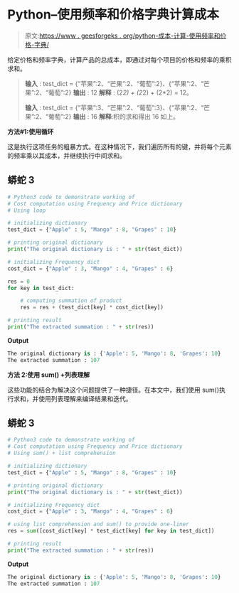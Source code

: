 # Python–使用频率和价格字典计算成本

> 原文:[https://www . geesforgeks . org/python-成本-计算-使用频率和价格-字典/](https://www.geeksforgeeks.org/python-cost-computation-using-frequency-and-price-dictionary/)

给定价格和频率字典，计算产品的总成本，即通过对每个项目的价格和频率的乘积求和。

> **输入** : test_dict = {“苹果”:2、“芒果”:2、“葡萄”:2}、{“苹果”:2、“芒果”:2、“葡萄”:2}
> **输出** : 12
> **解释** : (2*2) + (2*2) + (2*2) = 12。
> 
> **输入** : test_dict = {“苹果”:3、“芒果”:2、“葡萄”:3}、{“苹果”:2、“芒果”:2、“葡萄”:2}
> **输出** : 16
> **解释**:积的求和得出 16 如上。

**方法#1:使用循环**

这是执行这项任务的粗暴方式。在这种情况下，我们遍历所有的键，并将每个元素的频率乘以其成本，并继续执行中间求和。

## 蟒蛇 3

```py
# Python3 code to demonstrate working of 
# Cost computation using Frequency and Price dictionary
# Using loop

# initializing dictionary
test_dict = {"Apple" : 5, "Mango" : 8, "Grapes" : 10}

# printing original dictionary
print("The original dictionary is : " + str(test_dict))

# initializing Frequency dict 
cost_dict = {"Apple" : 3, "Mango" : 4, "Grapes" : 6}

res = 0
for key in test_dict:

    # computing summation of product
    res = res + (test_dict[key] * cost_dict[key])

# printing result 
print("The extracted summation : " + str(res)) 
```

**Output**

```py
The original dictionary is : {'Apple': 5, 'Mango': 8, 'Grapes': 10}
The extracted summation : 107

```

**方法 2:使用 sum() +列表理解**

这些功能的结合为解决这个问题提供了一种捷径。在本文中，我们使用 sum()执行求和，并使用列表理解来编译结果和迭代。

## 蟒蛇 3

```py
# Python3 code to demonstrate working of 
# Cost computation using Frequency and Price dictionary
# Using sum() + list comprehension

# initializing dictionary
test_dict = {"Apple" : 5, "Mango" : 8, "Grapes" : 10}

# printing original dictionary
print("The original dictionary is : " + str(test_dict))

# initializing Frequency dict 
cost_dict = {"Apple" : 3, "Mango" : 4, "Grapes" : 6}

# using list comprehension and sum() to provide one-liner
res = sum([cost_dict[key] * test_dict[key] for key in test_dict])

# printing result 
print("The extracted summation : " + str(res)) 
```

**Output**

```py
The original dictionary is : {'Apple': 5, 'Mango': 8, 'Grapes': 10}
The extracted summation : 107

```